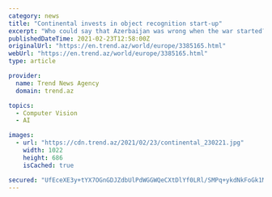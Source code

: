 ```yaml
---
category: news
title: "Continental invests in object recognition start-up"
excerpt: "Who could say that Azerbaijan was wrong when the war started? - President Aliyev Politics 6 March 14:34 New stage already evident in economic sphere, period of transparency, precision, when ..."
publishedDateTime: 2021-02-23T12:58:00Z
originalUrl: "https://en.trend.az/world/europe/3385165.html"
webUrl: "https://en.trend.az/world/europe/3385165.html"
type: article

provider:
  name: Trend News Agency
  domain: trend.az

topics:
  - Computer Vision
  - AI

images:
  - url: "https://cdn.trend.az/2021/02/23/continental_230221.jpg"
    width: 1022
    height: 686
    isCached: true

secured: "UfEceXE3y+tYX7OGnGDJZdbUlPdWGGWQeCXtDlYf0LRl/SMPq+ykdNkFoGk1MfmlYGacpBV9+6EreGmfpttzu0DkPjkFYZQRrQrWDq5M4tjZQvsfsZo+oHZqZclI2ziDr4ydB+Q587Sj/ricJzzH0EAO7P+SBWvraY34Bv2CE8Zb3Ol6/SO5/3fh4NgCcMgq+pT3LV1/22YosT0vgTY1txkax31TXSdUcQdBX5Envyi1QmWNDA/kUI95xTDmk9C6ykxh3HZ9uzDyyxTrHwwg1LsqGNmx32cL15DDVb49oZg/TTgksJB1tMT2nrvpjjRQ+fZ0doQmNEqg3BTjFGdMBtIed6Af/+bjEg30EjaDgq8=;ldC9CX3NA1eN7h1WvsvKDg=="
---
```


